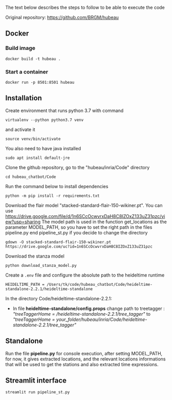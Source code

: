 The text below describes the steps to follow to be able to execute the code

Original repository: https://github.com/BRGM/hubeau

## Docker

### Build image

```
docker build -t hubeau .
```

### Start a container

```
docker run -p 8501:8501 hubeau
```

## Installation

Create environment that runs python 3.7 with command

```
virtualenv --python python3.7 venv
```

and activate it

```
source venv/bin/activate
```

You also need to have java installed

```
sudo apt install default-jre
```

Clone the github repository, go to the "hubeau/inria/Code" directory

```
cd hubeau_chatbot/Code
```

Run the command below to install dependencies

```
python -m pip install -r requirements.txt
```

Download the flair model "stacked-standard-flair-150-wikiner.pt". You can use https://drive.google.com/file/d/1n6SCcOcwvrxDaH8C8IZOxZ133uZ31pzc/view?usp=sharing
The model path is used in the function get_locations as the parameter MODEL_PATH, so you have
to set the right path in the files pipeline.py end pipeline_st.py if you decide to change the directory

```console
gdown -O stacked-standard-flair-150-wikiner.pt https://drive.google.com/uc?id=1n6SCcOcwvrxDaH8C8IZOxZ133uZ31pzc
```

Download the stanza model

```console
python download_stanza_model.py
```

Create a `.env` file and configure the absolute path to the heideltime runtime

```
HEIDELTIME_PATH = /Users/tk/code/hubeau_chatbot/Code/heideltime-standalone-2.2.1/heideltime-standalone
```

In the directory Code/heideltime-standalone-2.2.1:

- In file **heideltime-standalone/config.props**
  change path to treetagger :
  _"treeTaggerHome = /heideltime-standalone-2.2.1/tree_tagger"_ to
  _"treeTaggerHome = your_folder/hubeau/inria/Code/heideltime-standalone-2.2.1/tree_tagger"_

## Standalone

Run the file **pipeline.py** for console execution, after setting MODEL_PATH,
for now, it gives extracted locations, and the relevant locations informations that will be used to get the stations and
also extracted time expressions.

## Streamlit interface

```
streamlit run pipeline_st.py
```
